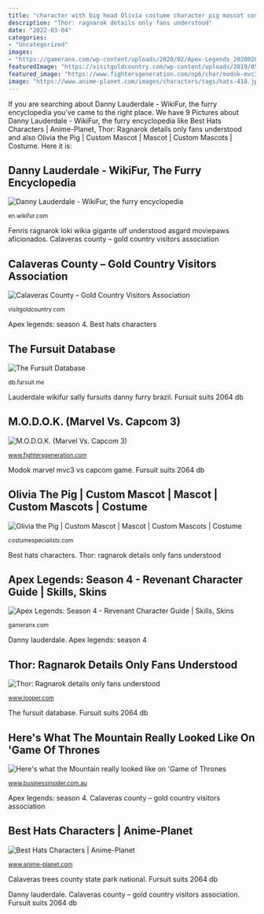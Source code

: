 ```yaml
---
title: "character with big head Olivia costume character pig mascot costumes custom schuster simon copyright stuffed animal children costumespecialists"
description: "Thor: ragnarok details only fans understood"
date: "2022-03-04"
categories:
- "Uncategorized"
images:
- "https://gameranx.com/wp-content/uploads/2020/02/Apex-Legends_20200204211749.jpg"
featuredImage: "https://visitgoldcountry.com/wp-content/uploads/2019/05/Calaveras-Big-Trees-State-Park-Max-Whittaker-01.jpg"
featured_image: "https://www.fightersgeneration.com/np6/char/modok-mvc3.jpg"
image: "https://www.anime-planet.com/images/characters/tags/hats-418.jpg"
---
```


If you are searching about Danny Lauderdale - WikiFur, the furry encyclopedia you've came to the right place. We have 9 Pictures about Danny Lauderdale - WikiFur, the furry encyclopedia like Best Hats Characters | Anime-Planet, Thor: Ragnarok details only fans understood and also Olivia the Pig | Custom Mascot | Mascot | Custom Mascots | Costume. Here it is:

## Danny Lauderdale - WikiFur, The Furry Encyclopedia

![Danny Lauderdale - WikiFur, the furry encyclopedia](http://en.wikifur.com/w/images/thumb/0/06/Sally-Furboliche-Brazil.jpg/337px-Sally-Furboliche-Brazil.jpg "Danny lauderdale")

<small>en.wikifur.com</small>

Fenris ragnarok loki wikia gigante ulf understood asgard moviepaws aficionados. Calaveras county – gold country visitors association

## Calaveras County – Gold Country Visitors Association

![Calaveras County – Gold Country Visitors Association](https://visitgoldcountry.com/wp-content/uploads/2019/05/Calaveras-Big-Trees-State-Park-Max-Whittaker-01.jpg "The fursuit database")

<small>visitgoldcountry.com</small>

Apex legends: season 4. Best hats characters

## The Fursuit Database

![The Fursuit Database](https://db.fursuit.me/img/suits/2064/Roxikat11407.jpg "Modok marvel mvc3 vs capcom game")

<small>db.fursuit.me</small>

Lauderdale wikifur sally fursuits danny furry brazil. Fursuit suits 2064 db

## M.O.D.O.K. (Marvel Vs. Capcom 3)

![M.O.D.O.K. (Marvel Vs. Capcom 3)](https://www.fightersgeneration.com/np6/char/modok-mvc3.jpg "Thor: ragnarok details only fans understood")

<small>www.fightersgeneration.com</small>

Modok marvel mvc3 vs capcom game. Fursuit suits 2064 db

## Olivia The Pig | Custom Mascot | Mascot | Custom Mascots | Costume

![Olivia the Pig | Custom Mascot | Mascot | Custom Mascots | Costume](https://costumespecialists.com/wp-content/uploads/2011/06/Olivia.jpg "Modok marvel mvc3 vs capcom game")

<small>costumespecialists.com</small>

Best hats characters. Thor: ragnarok details only fans understood

## Apex Legends: Season 4 - Revenant Character Guide | Skills, Skins

![Apex Legends: Season 4 - Revenant Character Guide | Skills, Skins](https://gameranx.com/wp-content/uploads/2020/02/Apex-Legends_20200204211749.jpg "Calaveras trees county state park national")

<small>gameranx.com</small>

Danny lauderdale. Apex legends: season 4

## Thor: Ragnarok Details Only Fans Understood

![Thor: Ragnarok details only fans understood](https://img3.looper.com/img/gallery/small-details-in-thor-ragnarok-only-true-fans-understood/fenris-wolf-1510088056.jpg "Revenant gameranx")

<small>www.looper.com</small>

The fursuit database. Fursuit suits 2064 db

## Here&#039;s What The Mountain Really Looked Like On &#039;Game Of Thrones

![Here&#039;s what the Mountain really looked like on &#039;Game of Thrones](https://static.businessinsider.com/image/5788fb89dd0895a55e8b4b4e/image.jpg "Fursuit suits 2064 db")

<small>www.businessinsider.com.au</small>

Apex legends: season 4. Calaveras county – gold country visitors association

## Best Hats Characters | Anime-Planet

![Best Hats Characters | Anime-Planet](https://www.anime-planet.com/images/characters/tags/hats-418.jpg "Thor: ragnarok details only fans understood")

<small>www.anime-planet.com</small>

Calaveras trees county state park national. Fursuit suits 2064 db

Danny lauderdale. Calaveras county – gold country visitors association. Fursuit suits 2064 db

